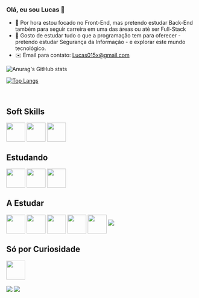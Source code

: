 ### Olá, eu sou Lucas 👋

- 🔭 Por hora estou focado no Front-End, mas pretendo estudar Back-End também para seguir carreira em uma das áreas ou até ser Full-Stack
- 🌱 Gosto de estudar tudo o que a programação tem para oferecer - pretendo estudar Segurança da Informação - e explorar este mundo tecnológico.
- ✉️ Email para contato: Lucas015x@gmail.com

![Anurag's GitHub stats](https://github-readme-stats.vercel.app/api?username=Lucas-M7&show_icons=true&theme=dark)

[![Top Langs](https://github-readme-stats.vercel.app/api/top-langs/?username=Lucas-M7&layout=compact&theme=dark)](https://github.com/Lucas-M7/github-readme-stats)


<div style="display: inline_block"><br>

<h2>Soft Skills</h2>

<img align="center" height="50px" width="50px" src="https://cdn.jsdelivr.net/gh/devicons/devicon/icons/css3/css3-original.svg" /> 

<img align="center" height="50px" width="50px" src="https://cdn.jsdelivr.net/gh/devicons/devicon/icons/html5/html5-original.svg" />

<img align="center" height="50px" width="50px" src="https://cdn.jsdelivr.net/gh/devicons/devicon/icons/javascript/javascript-original.svg" />

<h2>Estudando</h2>

<img align="center" height="50px" width="50px" src="https://cdn.jsdelivr.net/gh/devicons/devicon/icons/react/react-original.svg" />

<img align="center" height="50px" width="50px" src="https://cdn.jsdelivr.net/gh/devicons/devicon/icons/typescript/typescript-original.svg" />

<img align="center" height="50px" src="https://cdn.jsdelivr.net/gh/devicons/devicon/icons/nodejs/nodejs-plain.svg" />


<h2>A Estudar</h2>

<img align="center" height="50px" width="50px" src="https://cdn.jsdelivr.net/gh/devicons/devicon/icons/sass/sass-original.svg" />

<img align="center" height="50px" width="50px" src="https://cdn.jsdelivr.net/gh/devicons/devicon/icons/bootstrap/bootstrap-original.svg" />

<img align="center" height="50px" width="50px" src="https://cdn.jsdelivr.net/gh/devicons/devicon/icons/angularjs/angularjs-plain.svg" />

<img align="center" height="50px" src="https://cdn.jsdelivr.net/gh/devicons/devicon/icons/jquery/jquery-plain.svg" />

<img align="center" height="50px" src="https://cdn.jsdelivr.net/gh/devicons/devicon/icons/mysql/mysql-plain.svg" />

<img src="https://cdn.jsdelivr.net/gh/devicons/devicon/icons/docker/docker-plain.svg" />

<h2>Só por Curiosidade</h2>

<img  align="center" height="50px" src="https://cdn.jsdelivr.net/gh/devicons/devicon/icons/python/python-original.svg" />

</div>
<br>
<div>
   <a href="https://www.instagram.com/llucasz07/" target="_blank"><img src="https://img.shields.io/badge/Instagram-E4405F?style=for-the-badge&logo=instagram&logoColor=white"></a>
   <a href="https://twitter.com/llucas_7x" target="_blank"><img src="https://img.shields.io/badge/Twitter-1DA1F2?style=for-the-badge&logo=twitter&logoColor=white"></a>
</div>
